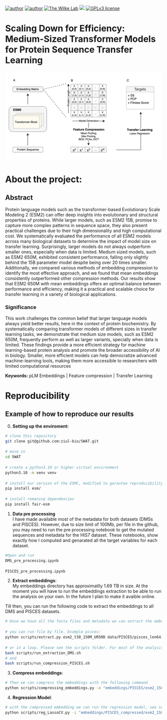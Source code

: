 [![author](https://img.shields.io/badge/author1-Luiz_Vieira-blue.svg)](https://www.linkedin.com/in/luiz-carlos-vieira-4582797b/) 
[![author](https://img.shields.io/badge/author2-Morgan_Handojo-blue.svg)](https://www.linkedin.com/in/morgan-handojo/) 
[![The Wilke Lab](https://img.shields.io/badge/Wilke-Lab-brightgreen.svg?style=flat)](https://wilkelab.org) 
[![](https://img.shields.io/badge/python-3.8+-yellow.svg)](https://www.python.org/downloads/release/python) 
[![GPLv3 license](https://img.shields.io/badge/License-GPLv3-lightgrey.svg)](http://perso.crans.org/besson/LICENSE.html)


# Scaling Down for Efficiency: Medium-Sized Transformer Models for Protein Sequence Transfer Learning
![plot](/figures/fig1_scheme.png)


# About the project:

## Abstract

Protein language models such as the  transformer-based Evolutionary Scale Modeling 2 (ESM2) can offer deep insights into evolutionary and structural properties of proteins. While larger models, such as ESM2 15B, promise to capture more complex patterns in sequence space, they also present practical challenges due to their high dimensionality and high computational cost. We systematically evaluated the performance of all ESM2 models across many biological datasets to determine the impact of model size on transfer learning. Surprisingly, larger models do not always outperform smaller ones, especially when data is limited. Medium sized models, such as ESM2 650M, exhibited consistent performance, falling only slightly behind the 15B parameter model despite being over 20 times smaller. Additionally, we compared various methods of embedding compression to identify the most effective approach, and we found that mean embeddings consistently outperformed other compression methods. Our results show that ESM2 650M with mean embeddings offers an optimal balance between performance and efficiency, making it a practical and scalable choice for transfer learning in a variety of biological applications. 


### Significance

This work challenges the common belief that larger language models always yield better results, here in the context of protein biochemistry. By systematically comparing transformer models of different sizes in transfer learning tasks, we demonstrate that medium size models, such as ESM2 650M, frequently perform as well as larger variants, specially when data is limited. These findings provide a more efficient strategy for machine learning-based protein analysis and promote the broader accessibility of AI in biology. Smaller, more efficient models can help democratize advanced machine-learning tools, making them more accessible to researchers with limited computational resources


**Keywords:** pLM Embeddings | Feature compression | Transfer Learning 




# Reproducibility

## Example of how to reproduce our results

0. **Setting up the enviroment**:

```bash
# clone this repository
git clone git@github.com:ziul-bio/SWAT.git

# move in
cd SWAT

# create a python3.10 or higher virtual environment
python3.10 -m venv venv

# install our version of the ESMC, modified to garantee reproducibility. See methods.
pip install esm/

# install remaning dependencies
pip install fair-esm
```

1. **Data pre processing**    
I have made available most of the metadata for both datasets (DMSs and PISCES).
However, due to size limit of 100Mb, per file in the github, you may need to run the pre processing notebook to get the mutated sequences and metadata for the HIS7 dataset. These notebooks, show exactly how I computed and genarated all the target variables for each dataset.
```bash
#Open and run
DMS_pre_processing.ipynb

PISCES_pre_processing.ipynb

```

2. **Extract embeddings**:      
My embeddings directory has approximatlly 1.69 TB in size. At the moment you will have to run the embeddings extraction to be able to run the analysis on your own. In the future I plan to make it avaible online. 

Till then, you can run the following code to extract the embeddings to all DMS and PISCES datasets.   
```bash
# Once we have all the fasta files and metadata we can extract the embeddings for each fasta.

# you can run file by file. Example pisces:
python scripts/extract.py esm2_t30_150M_UR50D data/PISCES/pisces_len64-1022.fasta embeddings/PISCES/esm2_150M --repr_layers 30 --include bos mean per_tok

# or in a loop. Please see the scripts folder. For most of the analysis I have a bash file that will run a loop to all experiments.
bash scripts/run_extraction_DMS.sh
# and
bash scripts/run_compression_PISCES.sh
```

3. **Compress embeddings**:  
```bash
# Then we can compress the embeddings with the following command
python scripts/compressing_embeddings.py -e "embeddings/PISCES/esm2_150M/" -o "embeddings/PISCES_compressed/esm2_150M/" -c mean -l 30
```

4. **Regression Model**:  
```bash
# with the compressed embedding we can run the regression model, see script for more details
python scripts/reg_LassoCV.py -i "embeddings/PISCES_compressed/esm2_150M/embed_pisces_mean.pkl" -m "data/PISCES_metadata/SS_H.csv" -o "results/lassoCV/PISCES/esm2_150M/SS_H_esm2_150M_mean.csv"
```

